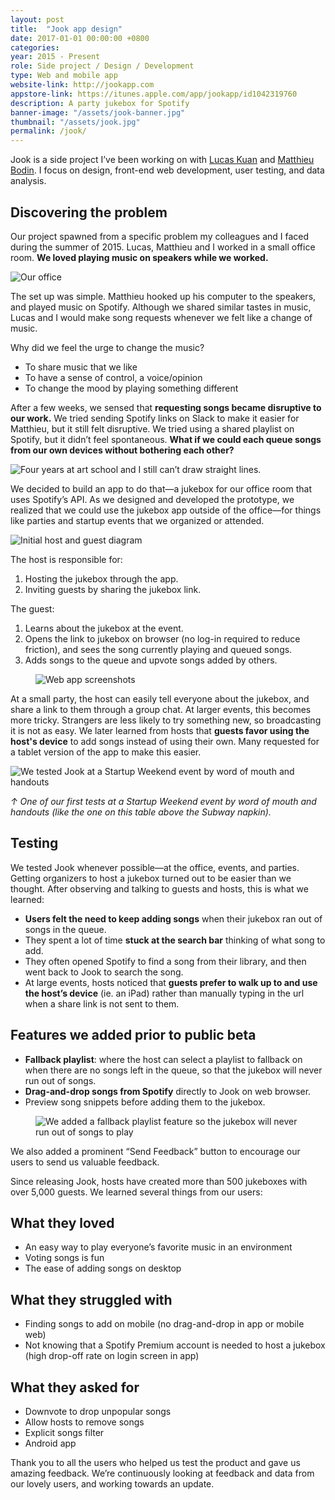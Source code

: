 ```yaml
---
layout: post
title:  "Jook app design"
date: 2017-01-01 00:00:00 +0800
categories:
year: 2015 - Present
role: Side project / Design / Development
type: Web and mobile app
website-link: http://jookapp.com
appstore-link: https://itunes.apple.com/app/jookapp/id1042319760
description: A party jukebox for Spotify
banner-image: "/assets/jook-banner.jpg"
thumbnail: "/assets/jook.jpg"
permalink: /jook/
---
```


Jook is a side project I’ve been working on with [Lucas Kuan](https://twitter.com/Kahou526) and [Matthieu Bodin](https://twitter.com/MaBoXiu). I focus on design, front-end web development, user testing, and data analysis. 

## Discovering the problem

Our project spawned from a specific problem my colleagues and I faced during the summer of 2015. Lucas, Matthieu and I worked in a small office room. **We loved playing music on speakers while we worked.**
	
<img class="lazy" data-src="/assets/jook-office.jpg" alt="Our office">

The set up was simple. Matthieu hooked up his computer to the speakers, and played music on Spotify. Although we shared similar tastes in music, Lucas and I would make song requests whenever we felt like a change of music.

Why did we feel the urge to change the music?

- To share music that we like
- To have a sense of control, a voice/opinion
- To change the mood by playing something different

After a few weeks, we sensed that **requesting songs became disruptive to our work.** We tried sending Spotify links on Slack to make it easier for Matthieu, but it still felt disruptive. We tried using a shared playlist on Spotify, but it didn’t feel spontaneous. **What if we could each queue songs from our own devices without bothering each other?**

<img class="lazy" data-src="/assets/jook-sketch.jpg" alt="Four years at art school and I still can’t draw straight lines.">

We decided to build an app to do that—a jukebox for our office room that uses Spotify’s API. As we designed and developed the prototype, we realized that we could use the jukebox app outside of the office—for things like parties and startup events that we organized or attended.

<img class="lazy" data-src="/assets/jook-flow.png" alt="Initial host and guest diagram">

The host is responsible for:

1. Hosting the jukebox through the app.
2. Inviting guests by sharing the jukebox link.

The guest:

1. Learns about the jukebox at the event.
2. Opens the link to jukebox on browser (no log-in required to reduce friction), and sees the song currently playing and queued songs.
3. Adds songs to the queue and upvote songs added by others.

<figure><img class="lazy" data-src="/assets/jook-web.png" alt="Web app screenshots"></figure>

At a small party, the host can easily tell everyone about the jukebox, and share a link to them through a group chat. At larger events, this becomes more tricky. Strangers are less likely to try something new, so broadcasting it is not as easy. We later learned from hosts that **guests favor using the host's device** to add songs instead of using their own. Many requested for a tablet version of the app to make this easier.

<img class="lazy" data-src="/assets/jook-swhk.jpg" alt="We tested Jook at a Startup Weekend event by word of mouth and handouts">

*↑ One of our first tests at a Startup Weekend event by word of mouth and handouts (like the one on this table above the Subway napkin).*

## Testing

We tested Jook whenever possible—at the office, events, and parties. Getting organizers to host a jukebox turned out to be easier than we thought. After observing and talking to guests and hosts, this is what we learned:

- **Users felt the need to keep adding songs** when their jukebox ran out of songs in the queue.
- They spent a lot of time **stuck at the search bar** thinking of what song to add.
- They often opened Spotify to find a song from their library, and then went back to Jook to search the song.
- At large events, hosts noticed that **guests prefer to walk up to and use the host’s device** (ie. an iPad) rather than manually typing in the url when a share link is not sent to them.

## Features we added prior to public beta

- **Fallback playlist**: where the host can select a playlist to fallback on when there are no songs left in the queue, so that the jukebox will never run out of songs.
- **Drag-and-drop songs from Spotify** directly to Jook on web browser.
- Preview song snippets before adding them to the jukebox.

<figure><img class="lazy" data-src="/assets/jook-app.jpg" alt="We added a fallback playlist feature so the jukebox will never run out of songs to play"></figure>

We also added a prominent “Send Feedback” button to encourage our users to send us valuable feedback.

Since releasing Jook, hosts have created more than 500 jukeboxes with over 5,000 guests. We learned several things from our users:

## What they loved

- An easy way to play everyone’s favorite music in an environment
- Voting songs is fun
- The ease of adding songs on desktop

## What they struggled with

- Finding songs to add on mobile (no drag-and-drop in app or mobile web)
- Not knowing that a Spotify Premium account is needed to host a jukebox (high drop-off rate on login screen in app)

## What they asked for

- Downvote to drop unpopular songs
- Allow hosts to remove songs
- Explicit songs filter
- Android app

Thank you to all the users who helped us test the product and gave us amazing feedback. We’re continuously looking at feedback and data from our lovely users, and working towards an update.
